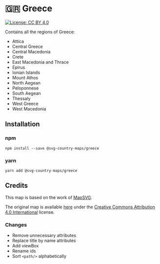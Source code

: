 # 🇬🇷 Greece

[![License: CC BY 4.0](https://img.shields.io/badge/License-CC%20BY%204.0-blue.svg)](https://creativecommons.org/licenses/by/4.0/)

Contains all the regions of Greece:
* Attica
* Central Greece
* Central Macedonia
* Crete
* East Macedonia and Thrace
* Epirus
* Ionian Islands
* Mount Athos
* North Aegean
* Peloponnese
* South Aegean
* Thessaly
* West Greece
* West Macedonia

## Installation

### npm

`npm install --save @svg-country-maps/greece`

### yarn

`yarn add @svg-country-maps/greece`

## Credits

This map is based on the work of [MapSVG](https://mapsvg.com).

The original map is available [here](https://mapsvg.com/maps/greece) under the [Creative Commons Attribution 4.0 International](https://creativecommons.org/licenses/by/4.0/) license.

### Changes

* Remove unnecessary attributes
* Replace title by name attributes
* Add viewBox
* Rename ids
* Sort `<path/>` alphabetically
